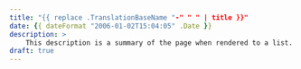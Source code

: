 ```yaml
---
title: "{{ replace .TranslationBaseName "-" " " | title }}"
date: {{ dateFormat "2006-01-02T15:04:05" .Date }}
description: >
    This description is a summary of the page when rendered to a list.
draft: true
---
```

